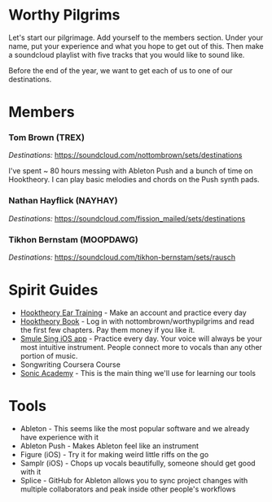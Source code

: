 # Worthy Pilgrims

Let's start our pilgrimage. Add yourself to the members section. Under your name, put your experience and what you hope to get out of this. Then make a soundcloud playlist with five tracks that you would like to sound like.

Before the end of the year, we want to get each of us to one of our destinations.

# Members

### Tom Brown (TREX)

*Destinations:* https://soundcloud.com/nottombrown/sets/destinations

I've spent ~ 80 hours messing with Ableton Push and a bunch of time on Hooktheory. I can play basic melodies and chords on the Push synth pads.

### Nathan Hayflick (NAYHAY)

*Destinations:* https://soundcloud.com/fission_mailed/sets/destinations

### Tikhon Bernstam (MOOPDAWG)

*Destinations:* https://soundcloud.com/tikhon-bernstam/sets/rausch

# Spirit Guides

- [Hooktheory Ear Training](http://www.hooktheory.com/ear-training) - Make an account and practice every day
- [Hooktheory Book](http://www.hooktheory.com/book1/app#/read/1/1) - Log in with nottombrown/worthypilgrims and read the first few chapters. Pay them money if you like it.
- [Smule Sing iOS app](https://itunes.apple.com/us/app/sing!-karaoke-by-smule/id509993510?mt=8) - Practice every day. Your voice will always be your most intuitive instrument. People connect more to vocals than any other portion of music.
- Songwriting Coursera Course
- [Sonic Academy](http://www.sonicacademy.com/) - This is the main thing we'll use for learning our tools

# Tools

- Ableton - This seems like the most popular software and we already have experience with it
- Ableton Push - Makes Ableton feel like an instrument
- Figure (iOS) - Try it for making weird little riffs on the go
- Samplr (iOS) - Chops up vocals beautifully, someone should get good with it
- Splice - GitHub for Ableton allows you to sync project changes with multiple collaborators and peak inside other people's workflows
